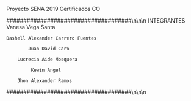 Proyecto SENA 2019
Certificados CO

#####################################\n\n\n
            INTEGRANTES
          Vanesa Vega Santa
          
    Dashell Alexander Carrero Fuentes
    
            Juan David Caro
            
        Lucrecia Aide Mosquera
        
             Kewin Angel
             
        Jhon Alexander Ramos
        
#####################################\n\n\n

